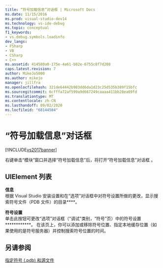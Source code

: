 ```yaml
---
title: “符号加载信息”对话框 | Microsoft Docs
ms.date: 11/15/2016
ms.prod: visual-studio-dev14
ms.technology: vs-ide-debug
ms.topic: conceptual
f1_keywords:
- vs.debug.symbols.loadinfo
dev_langs:
- FSharp
- VB
- CSharp
- C++
ms.assetid: 414580a0-175e-4a61-b82e-6755c8f7d208
caps.latest.revision: 7
author: MikeJo5000
ms.author: mikejo
manager: jillfra
ms.openlocfilehash: 321de64442b983dd6da1d23c25d535b389f15bfc
ms.sourcegitcommit: 6cfffa72af599a9d667249caaaa411bb28ea69fd
ms.translationtype: MT
ms.contentlocale: zh-CN
ms.lasthandoff: 09/02/2020
ms.locfileid: "68144584"
---
```

# <a name="symbol-load-information-dialog-box"></a>“符号加载信息”对话框
[!INCLUDE[vs2017banner](../includes/vs2017banner.md)]

右键单击“模块”窗口并选择“符号加载信息”后，将打开“符号加载信息”对话框  。  
  
## <a name="uielement-list"></a>UIElement 列表  
 **信息**  
 根据 Visual Studio 安装设置和在“选项”对话框中对符号设置所做的更改，显示搜索符号文件（PDB 文件）的目录****。  
  
 **符号设置**  
 单击此按钮可更改“选项”对话框（“调试”类别，“符号”页）中的符号设置************。 在该页上，你可以添加或移除符号位置、指定本地缓存位置（如果使用的是符号服务器）并控制搜索符号位置的时间。  
  
## <a name="see-also"></a>另请参阅  
 [指定符号 (.pdb) 和源文件](../debugger/specify-symbol-dot-pdb-and-source-files-in-the-visual-studio-debugger.md)
